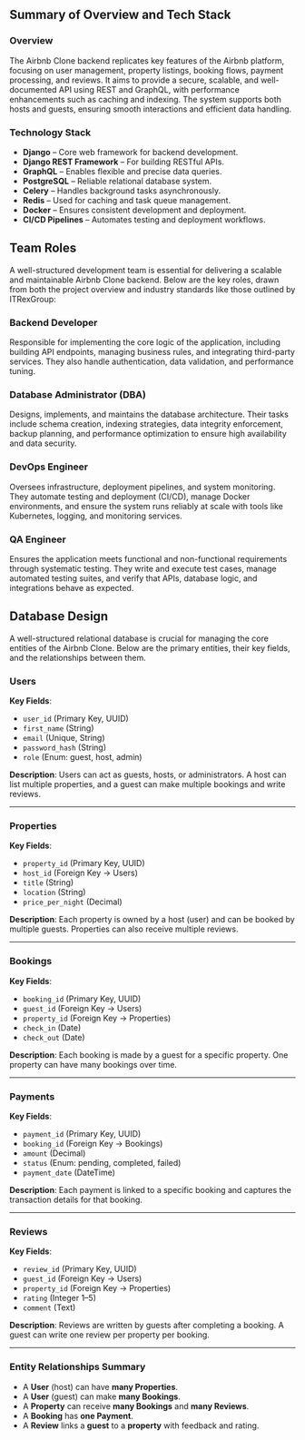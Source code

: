## Summary of Overview and Tech Stack

### Overview

The Airbnb Clone backend replicates key features of the Airbnb platform, focusing on user management, property listings, booking flows, payment processing, and reviews. It aims to provide a secure, scalable, and well-documented API using REST and GraphQL, with performance enhancements such as caching and indexing. The system supports both hosts and guests, ensuring smooth interactions and efficient data handling.

### Technology Stack

* **Django** – Core web framework for backend development.
* **Django REST Framework** – For building RESTful APIs.
* **GraphQL** – Enables flexible and precise data queries.
* **PostgreSQL** – Reliable relational database system.
* **Celery** – Handles background tasks asynchronously.
* **Redis** – Used for caching and task queue management.
* **Docker** – Ensures consistent development and deployment.
* **CI/CD Pipelines** – Automates testing and deployment workflows.


## Team Roles

A well-structured development team is essential for delivering a scalable and maintainable Airbnb Clone backend. Below are the key roles, drawn from both the project overview and industry standards like those outlined by ITRexGroup:

### Backend Developer

Responsible for implementing the core logic of the application, including building API endpoints, managing business rules, and integrating third-party services. They also handle authentication, data validation, and performance tuning.

### Database Administrator (DBA)

Designs, implements, and maintains the database architecture. Their tasks include schema creation, indexing strategies, data integrity enforcement, backup planning, and performance optimization to ensure high availability and data security.

### DevOps Engineer

Oversees infrastructure, deployment pipelines, and system monitoring. They automate testing and deployment (CI/CD), manage Docker environments, and ensure the system runs reliably at scale with tools like Kubernetes, logging, and monitoring services.

### QA Engineer

Ensures the application meets functional and non-functional requirements through systematic testing. They write and execute test cases, manage automated testing suites, and verify that APIs, database logic, and integrations behave as expected.


## Database Design

A well-structured relational database is crucial for managing the core entities of the Airbnb Clone. Below are the primary entities, their key fields, and the relationships between them.

### Users

**Key Fields**:

* `user_id` (Primary Key, UUID)
* `first_name` (String)
* `email` (Unique, String)
* `password_hash` (String)
* `role` (Enum: guest, host, admin)

**Description**:
Users can act as guests, hosts, or administrators. A host can list multiple properties, and a guest can make multiple bookings and write reviews.

---

### Properties

**Key Fields**:

* `property_id` (Primary Key, UUID)
* `host_id` (Foreign Key → Users)
* `title` (String)
* `location` (String)
* `price_per_night` (Decimal)

**Description**:
Each property is owned by a host (user) and can be booked by multiple guests. Properties can also receive multiple reviews.

---

### Bookings

**Key Fields**:

* `booking_id` (Primary Key, UUID)
* `guest_id` (Foreign Key → Users)
* `property_id` (Foreign Key → Properties)
* `check_in` (Date)
* `check_out` (Date)

**Description**:
Each booking is made by a guest for a specific property. One property can have many bookings over time.

---

### Payments

**Key Fields**:

* `payment_id` (Primary Key, UUID)
* `booking_id` (Foreign Key → Bookings)
* `amount` (Decimal)
* `status` (Enum: pending, completed, failed)
* `payment_date` (DateTime)

**Description**:
Each payment is linked to a specific booking and captures the transaction details for that booking.

---

### Reviews

**Key Fields**:

* `review_id` (Primary Key, UUID)
* `guest_id` (Foreign Key → Users)
* `property_id` (Foreign Key → Properties)
* `rating` (Integer 1–5)
* `comment` (Text)

**Description**:
Reviews are written by guests after completing a booking. A guest can write one review per property per booking.

---

### Entity Relationships Summary

* A **User** (host) can have **many Properties**.
* A **User** (guest) can make **many Bookings**.
* A **Property** can receive **many Bookings** and **many Reviews**.
* A **Booking** has **one Payment**.
* A **Review** links a **guest** to a **property** with feedback and rating.

